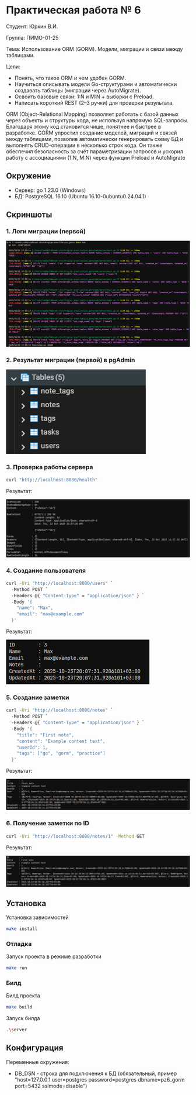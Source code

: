 # Практическая работа № 6
Студент: Юркин В.И.

Группа: ПИМО-01-25

Тема: Использование ORM (GORM). Модели, миграции и связи между таблицами.

Цели:
- Понять, что такое ORM и чем удобен GORM.
- Научиться описывать модели Go-структурами и автоматически создавать таблицы (миграции через AutoMigrate).
- Освоить базовые связи: 1:N и M:N + выборки с Preload.
- Написать короткий REST (2–3 ручки) для проверки результата.

ORM (Object-Relational Mapping) позволяет работать с базой данных через объекты и структуры кода, не используя напрямую SQL-запросы. Благодаря этому код становится чище, понятнее и быстрее в разработке. GORM упростил создание моделей, миграций и связей между таблицами, позволив автоматически генерировать схему БД и выполнять CRUD-операции в несколько строк кода. Он также обеспечил безопасность за счёт параметризации запросов и ускорил работу с ассоциациями (1:N, M:N) через функции Preload и AutoMigrate

## Окружение
- Сервер: go 1.23.0 (Windows)
- БД: PostgreSQL 16.10 (Ubuntu 16.10-0ubuntu0.24.04.1)

## Скриншоты

### 1. Логи миграции (первой)

![alt text](docs/image-4.png)

### 2. Результат миграции (первой) в pgAdmin

![alt text](docs/image-5.png)

### 3. Проверка работы сервера
```bash
curl "http://localhost:8080/health"
```
Результат:

![alt text](docs/image.png)

### 4. Создание пользователя
```bash
curl -Uri "http://localhost:8080/users" `
  -Method POST `
  -Headers @{ "Content-Type" = "application/json" } `
  -Body '{
    "name": "Max",
    "email": "max@example.com"
  }'

```
Результат:

![alt text](docs/image-1.png)

### 5. Создание заметки
```bash
curl -Uri "http://localhost:8080/notes" `
  -Method POST `
  -Headers @{ "Content-Type" = "application/json" } `
  -Body '{
    "title": "First note",
    "content": "Example content text",
    "userId": 1,
    "tags": ["go", "gorm", "practice"]
  }'

```
Результат:

![alt text](docs/image-2.png)

### 6. Получение заметки по ID
```bash
curl -Uri "http://localhost:8080/notes/1" -Method GET
```
Результат:

![alt text](docs/image-3.png)

## Установка
Установка зависимостей
```bash
make install
```

### Отладка
Запуск проекта в режиме разработки
```bash
make run
```

### Билд
Билд проекта
```bash
make build
```
Запуск билда
```bash
.\server
```

## Конфигурация
Переменные окружения:
- DB_DSN - строка для подключения к БД (обязательный, пример "host=127.0.0.1 user=postgres password=postgres dbname=pz6_gorm port=5432 sslmode=disable")


